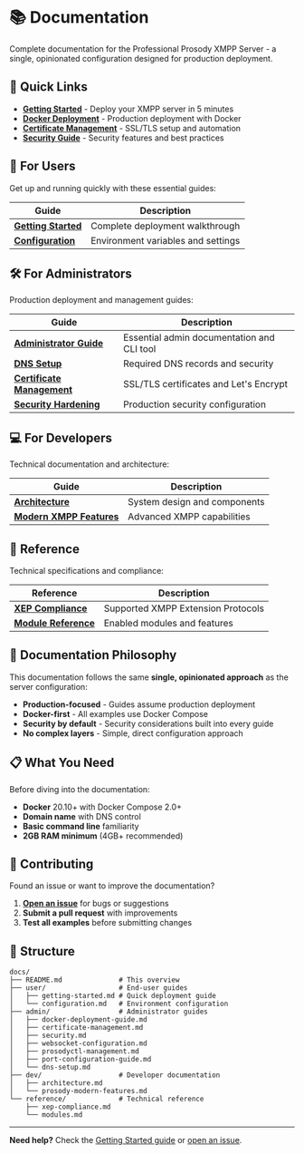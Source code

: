 # 📚 Documentation

Complete documentation for the Professional Prosody XMPP Server - a single, opinionated configuration designed for production deployment.

## 🚀 Quick Links

- **[Getting Started](user/getting-started.md)** - Deploy your XMPP server in 5 minutes
- **[Docker Deployment](admin/docker-deployment-guide.md)** - Production deployment with Docker
- **[Certificate Management](admin/certificate-management.md)** - SSL/TLS setup and automation
- **[Security Guide](admin/security.md)** - Security features and best practices

## 👥 For Users

Get up and running quickly with these essential guides:

| Guide | Description |
|-------|-------------|
| **[Getting Started](user/getting-started.md)** | Complete deployment walkthrough |
| **[Configuration](user/configuration.md)** | Environment variables and settings |

## 🛠️ For Administrators

Production deployment and management guides:

| Guide | Description |
|-------|-------------|
| **[Administrator Guide](admin/README.md)** | Essential admin documentation and CLI tool |
| **[DNS Setup](admin/dns-setup.md)** | Required DNS records and security |
| **[Certificate Management](admin/certificate-management.md)** | SSL/TLS certificates and Let's Encrypt |
| **[Security Hardening](admin/security.md)** | Production security configuration |

## 💻 For Developers

Technical documentation and architecture:

| Guide | Description |
|-------|-------------|
| **[Architecture](dev/architecture.md)** | System design and components |
| **[Modern XMPP Features](dev/prosody-modern-features.md)** | Advanced XMPP capabilities |

## 📖 Reference

Technical specifications and compliance:

| Reference | Description |
|-----------|-------------|
| **[XEP Compliance](reference/xep-compliance.md)** | Supported XMPP Extension Protocols |
| **[Module Reference](reference/modules.md)** | Enabled modules and features |

## 🎯 Documentation Philosophy

This documentation follows the same **single, opinionated approach** as the server configuration:

- **Production-focused** - Guides assume production deployment
- **Docker-first** - All examples use Docker Compose
- **Security by default** - Security considerations built into every guide
- **No complex layers** - Simple, direct configuration approach

## 📋 What You Need

Before diving into the documentation:

- **Docker** 20.10+ with Docker Compose 2.0+
- **Domain name** with DNS control
- **Basic command line** familiarity
- **2GB RAM minimum** (4GB+ recommended)

## 🤝 Contributing

Found an issue or want to improve the documentation?

1. **[Open an issue](https://github.com/allthingslinux/xmpp.atl.chat/issues)** for bugs or suggestions
2. **Submit a pull request** with improvements
3. **Test all examples** before submitting changes

## 📄 Structure

```
docs/
├── README.md              # This overview
├── user/                  # End-user guides
│   ├── getting-started.md # Quick deployment guide
│   └── configuration.md   # Environment configuration
├── admin/                 # Administrator guides
│   ├── docker-deployment-guide.md
│   ├── certificate-management.md
│   ├── security.md
│   ├── websocket-configuration.md
│   ├── prosodyctl-management.md
│   ├── port-configuration-guide.md
│   └── dns-setup.md
├── dev/                   # Developer documentation
│   ├── architecture.md
│   └── prosody-modern-features.md
└── reference/             # Technical reference
    ├── xep-compliance.md
    └── modules.md
```

---

**Need help?** Check the [Getting Started guide](user/getting-started.md) or [open an issue](https://github.com/allthingslinux/xmpp.atl.chat/issues).
